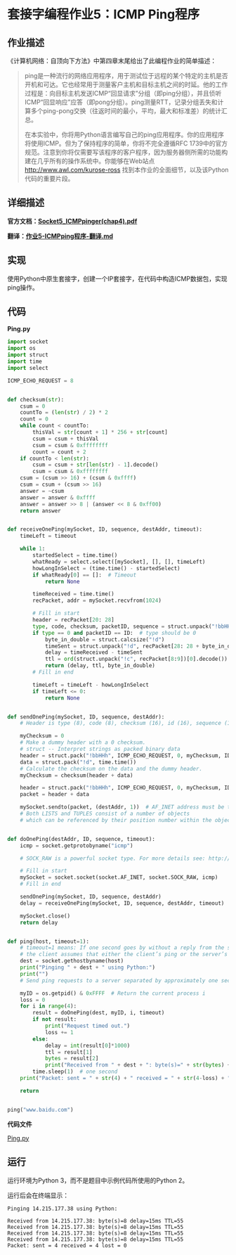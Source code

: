 # 套接字编程作业5：ICMP Ping程序

## 作业描述

《计算机网络：自顶向下方法》中第四章末尾给出了此编程作业的简单描述：

> ping是一种流行的网络应用程序，用于测试位于远程的某个特定的主机是否开机和可达。它也经常用于测量客户主机和目标主机之间的时延。他的工作过程是：向目标主机发送ICMP“回显请求”分组（即ping分组），并且侦听ICMP“回显响应”应答（即pong分组）。ping测量RTT，记录分组丢失和计算多个ping-pong交换（往返时间的最小，平均，最大和标准差）的统计汇总。
>
> 在本实验中，你将用Python语言编写自己的ping应用程序。你的应用程序将使用ICMP。但为了保持程序的简单，你将不完全遵循RFC 1739中的官方规范。注意到你将仅需要写该程序的客户程序，因为服务器侧所需的功能构建在几乎所有的操作系统中。你能够在Web站点 http://www.awl.com/kurose-ross 找到本作业的全面细节，以及该Python代码的重要片段。

## 详细描述

**官方文档：[Socket5_ICMPpinger(chap4).pdf](Socket5_ICMPpinger(chap4).pdf)**

**翻译：[作业5-ICMPping程序-翻译.md](作业5-ICMPping程序-翻译.md)**

## 实现

使用Python中原生套接字，创建一个IP套接字，在代码中构造ICMP数据包，实现ping操作。

## 代码

**Ping.py**

```python
import socket
import os
import struct
import time
import select

ICMP_ECHO_REQUEST = 8


def checksum(str):
    csum = 0
    countTo = (len(str) / 2) * 2
    count = 0
    while count < countTo:
        thisVal = str[count + 1] * 256 + str[count]
        csum = csum + thisVal
        csum = csum & 0xffffffff
        count = count + 2
    if countTo < len(str):
        csum = csum + str[len(str) - 1].decode()
        csum = csum & 0xffffffff
    csum = (csum >> 16) + (csum & 0xffff)
    csum = csum + (csum >> 16)
    answer = ~csum
    answer = answer & 0xffff
    answer = answer >> 8 | (answer << 8 & 0xff00)
    return answer


def receiveOnePing(mySocket, ID, sequence, destAddr, timeout):
    timeLeft = timeout

    while 1:
        startedSelect = time.time()
        whatReady = select.select([mySocket], [], [], timeLeft)
        howLongInSelect = (time.time() - startedSelect)
        if whatReady[0] == []:  # Timeout
            return None

        timeReceived = time.time()
        recPacket, addr = mySocket.recvfrom(1024)

        # Fill in start
        header = recPacket[20: 28]
        type, code, checksum, packetID, sequence = struct.unpack("!bbHHh", header)
        if type == 0 and packetID == ID:  # type should be 0
            byte_in_double = struct.calcsize("!d")
            timeSent = struct.unpack("!d", recPacket[28: 28 + byte_in_double])[0]
            delay = timeReceived - timeSent
            ttl = ord(struct.unpack("!c", recPacket[8:9])[0].decode())
            return (delay, ttl, byte_in_double)
        # Fill in end

        timeLeft = timeLeft - howLongInSelect
        if timeLeft <= 0:
            return None


def sendOnePing(mySocket, ID, sequence, destAddr):
    # Header is type (8), code (8), checksum (16), id (16), sequence (16)

    myChecksum = 0
    # Make a dummy header with a 0 checksum.
    # struct -- Interpret strings as packed binary data
    header = struct.pack("!bbHHh", ICMP_ECHO_REQUEST, 0, myChecksum, ID, sequence)
    data = struct.pack("!d", time.time())
    # Calculate the checksum on the data and the dummy header.
    myChecksum = checksum(header + data)

    header = struct.pack("!bbHHh", ICMP_ECHO_REQUEST, 0, myChecksum, ID, sequence)
    packet = header + data

    mySocket.sendto(packet, (destAddr, 1))  # AF_INET address must be tuple, not str
    # Both LISTS and TUPLES consist of a number of objects
    # which can be referenced by their position number within the object


def doOnePing(destAddr, ID, sequence, timeout):
    icmp = socket.getprotobyname("icmp")

    # SOCK_RAW is a powerful socket type. For more details see: http://sock-raw.org/papers/sock_raw

    # Fill in start
    mySocket = socket.socket(socket.AF_INET, socket.SOCK_RAW, icmp)
    # Fill in end

    sendOnePing(mySocket, ID, sequence, destAddr)
    delay = receiveOnePing(mySocket, ID, sequence, destAddr, timeout)

    mySocket.close()
    return delay


def ping(host, timeout=1):
    # timeout=1 means: If one second goes by without a reply from the server,
    # the client assumes that either the client’s ping or the server’s pong is lost
    dest = socket.gethostbyname(host)
    print("Pinging " + dest + " using Python:")
    print("")
    # Send ping requests to a server separated by approximately one second

    myID = os.getpid() & 0xFFFF  # Return the current process i
    loss = 0
    for i in range(4):
        result = doOnePing(dest, myID, i, timeout)
        if not result:
            print("Request timed out.")
            loss += 1
        else:
            delay = int(result[0]*1000)
            ttl = result[1]
            bytes = result[2]
            print("Received from " + dest + ": byte(s)=" + str(bytes) + " delay=" + str(delay) + "ms TTL=" + str(ttl))
        time.sleep(1)  # one second
    print("Packet: sent = " + str(4) + " received = " + str(4-loss) + " lost = " + str(loss))

    return


ping("www.baidu.com")
```

**代码文件**

[Ping.py](source/Ping.py)

## 运行

运行环境为Python 3，而不是题目中示例代码所使用的Python 2。

运行后会在终端显示：

```shell
Pinging 14.215.177.38 using Python:

Received from 14.215.177.38: byte(s)=8 delay=15ms TTL=55
Received from 14.215.177.38: byte(s)=8 delay=15ms TTL=55
Received from 14.215.177.38: byte(s)=8 delay=15ms TTL=55
Received from 14.215.177.38: byte(s)=8 delay=15ms TTL=55
Packet: sent = 4 received = 4 lost = 0
```

